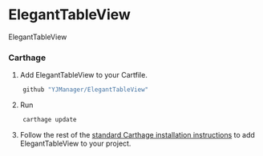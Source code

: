# ElegantTableView
ElegantTableView

### Carthage

1. Add ElegantTableView to your Cartfile. </br>
```bash
    github "YJManager/ElegantTableView"
```
2. Run 
```bash
    carthage update
```
3. Follow the rest of the [standard Carthage installation instructions](https://github.com/Carthage/Carthage#adding-frameworks-to-an-application) to add ElegantTableView to your project.
